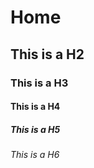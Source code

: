 # Home

## This is a H2

### This is a H3

#### This is a H4

##### This is a H5

###### This is a H6
